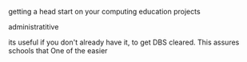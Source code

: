 getting a head start on your computing education projects

administratitive

its useful if you don't already have it, to get DBS cleared. This assures schools that One of the easier
